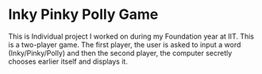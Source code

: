# Inky Pinky Polly Game

This is Individual project I worked on during my Foundation year at IIT. This is a two-player game. The first player, the user is asked to input a word (Inky/Pinky/Polly) and then the second player, the computer secretly chooses earlier itself and displays it. 


